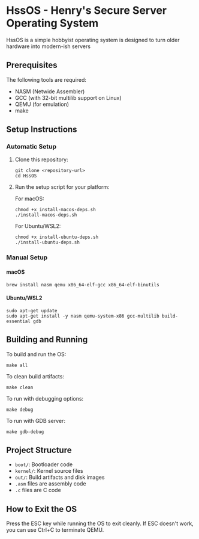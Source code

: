 # HssOS - Henry's Secure Server Operating System

HssOS is a simple hobbyist operating system is designed to turn older hardware into modern-ish servers

## Prerequisites

The following tools are required:
- NASM (Netwide Assembler)
- GCC (with 32-bit multilib support on Linux)
- QEMU (for emulation)
- make

## Setup Instructions

### Automatic Setup

1. Clone this repository:
   ```
   git clone <repository-url>
   cd HssOS
   ```

2. Run the setup script for your platform:

   For macOS:
   ```
   chmod +x install-macos-deps.sh
   ./install-macos-deps.sh
   ```

   For Ubuntu/WSL2:
   ```
   chmod +x install-ubuntu-deps.sh
   ./install-ubuntu-deps.sh
   ```

### Manual Setup

#### macOS
```
brew install nasm qemu x86_64-elf-gcc x86_64-elf-binutils
```

#### Ubuntu/WSL2
```
sudo apt-get update
sudo apt-get install -y nasm qemu-system-x86 gcc-multilib build-essential gdb
```

## Building and Running

To build and run the OS:
```
make all
```

To clean build artifacts:
```
make clean
```

To run with debugging options:
```
make debug
```

To run with GDB server:
```
make gdb-debug
```

## Project Structure

- `boot/`: Bootloader code
- `kernel/`: Kernel source files
- `out/`: Build artifacts and disk images
- `.asm` files are assembly code
- `.c` files are C code

## How to Exit the OS

Press the ESC key while running the OS to exit cleanly.
If ESC doesn't work, you can use Ctrl+C to terminate QEMU.